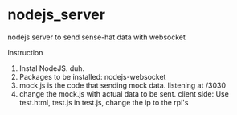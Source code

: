# nodejs_server

nodejs server to send sense-hat data with websocket

Instruction

1. Instal NodeJS. duh.
2. Packages to be installed: nodejs-websocket
3. mock.js is the code that sending mock data. listening at /3030
4. change the mock.js with actual data to be sent. 
client side:
  Use test.html, test.js 
  in test.js, change the ip to the rpi's
